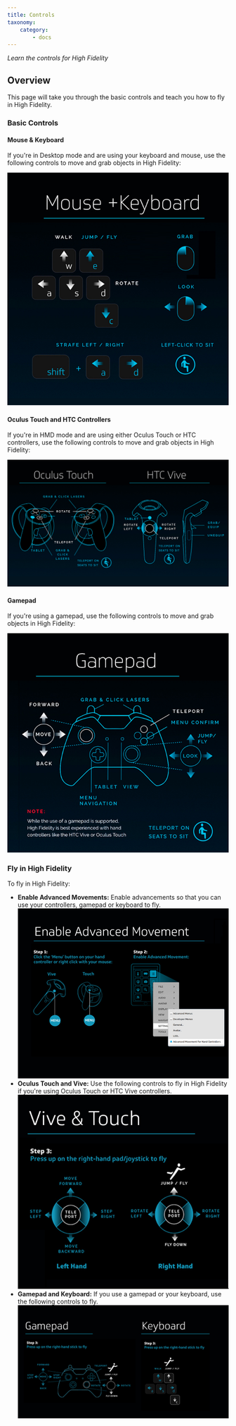 ```yaml
---
title: Controls
taxonomy:
    category:
        - docs
---
```


*Learn the controls for High Fidelity*

## Overview

This page will take you through the basic controls and teach you how to fly in High Fidelity.

### Basic Controls

#### Mouse & Keyboard

If you're in Desktop mode and are using your keyboard and mouse, use the following controls to move and grab objects in High Fidelity:

![](mouse-keyb.png)



#### Oculus Touch and HTC Controllers

If you're in HMD mode and are using either Oculus Touch or HTC controllers, use the following controls to move and grab objects in High Fidelity:

![](t-controller.png)



#### Gamepad

If you're using a gamepad, use the following controls to move and grab objects in High Fidelity:

![](g-controller.png)





### Fly in High Fidelity

To fly in High Fidelity:

* **Enable Advanced Movements:** Enable advancements so that you can use your controllers, gamepad or keyboard to fly. ![](enable-advance.png)
* **Oculus Touch and Vive:** Use the following controls to fly in High Fidelity if you're using Oculus Touch or HTC Vive controllers. ![](fly-controller.png)
* **Gamepad and Keyboard:** If you use a gamepad or your keyboard, use the following controls to fly. ![](fly-other.png)

